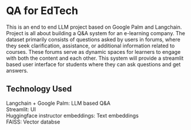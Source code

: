 # QA for EdTech

This is an end to end LLM project based on Google Palm and Langchain. Project is all about building a Q&A system for an e-learning company. The dataset primarily consists of questions asked by users in forums, where they seek clarification, assistance, or additional information related to courses. These forums serve as dynamic spaces for learners to engage with both the content and each other. This system will provide a streamlit based user interface for students where they can ask questions and get answers.

## Technology Used

Langchain + Google Palm: LLM based Q&A <br>
Streamlit: UI <br>
Huggingface instructor embeddings: Text embeddings <br>
FAISS: Vector databse
